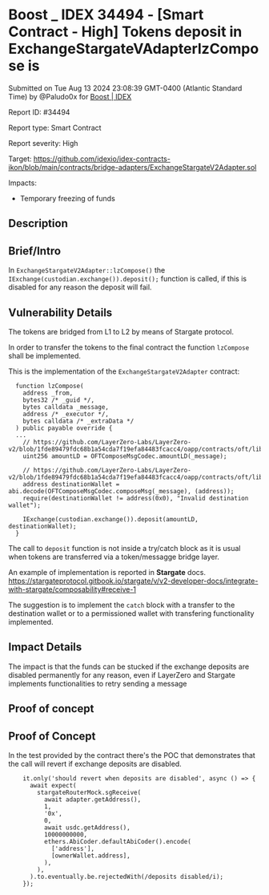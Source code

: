 # Boost \_ IDEX 34494 - \[Smart Contract - High] Tokens deposit in ExchangeStargateVAdapterlzCompose is

Submitted on Tue Aug 13 2024 23:08:39 GMT-0400 (Atlantic Standard Time) by @Paludo0x for [Boost | IDEX](https://immunefi.com/bounty/boost-idex/)

Report ID: #34494

Report type: Smart Contract

Report severity: High

Target: https://github.com/idexio/idex-contracts-ikon/blob/main/contracts/bridge-adapters/ExchangeStargateV2Adapter.sol

Impacts:

* Temporary freezing of funds

## Description

## Brief/Intro

In `ExchangeStargateV2Adapter::lzCompose()` the `IExchange(custodian.exchange()).deposit();` function is called, if this is disabled for any reason the deposit will fail.

## Vulnerability Details

The tokens are bridged from L1 to L2 by means of Stargate protocol.

In order to transfer the tokens to the final contract the function `lzCompose` shall be implemented.

This is the implementation of the `ExchangeStargateV2Adapter` contract:

```
  function lzCompose(
    address _from,
    bytes32 /* _guid */,
    bytes calldata _message,
    address /* _executor */,
    bytes calldata /* _extraData */
  ) public payable override {
  ...
    // https://github.com/LayerZero-Labs/LayerZero-v2/blob/1fde89479fdc68b1a54cda7f19efa84483fcacc4/oapp/contracts/oft/libs/OFTComposeMsgCodec.sol#L52
    uint256 amountLD = OFTComposeMsgCodec.amountLD(_message);

    // https://github.com/LayerZero-Labs/LayerZero-v2/blob/1fde89479fdc68b1a54cda7f19efa84483fcacc4/oapp/contracts/oft/libs/OFTComposeMsgCodec.sol#L61
    address destinationWallet = abi.decode(OFTComposeMsgCodec.composeMsg(_message), (address));
    require(destinationWallet != address(0x0), "Invalid destination wallet");

    IExchange(custodian.exchange()).deposit(amountLD, destinationWallet); 
  } 

```

The call to `deposit` function is not inside a try/catch block as it is usual when tokens are transferred via a token/messagge bridge layer.

An example of implementation is reported in **Stargate** docs. https://stargateprotocol.gitbook.io/stargate/v/v2-developer-docs/integrate-with-stargate/composability#receive-1

The suggestion is to implement the `catch` block with a transfer to the destination wallet or to a permissioned wallet with transfering functionality implemented.

## Impact Details

The impact is that the funds can be stucked if the exchange deposits are disabled permanently for any reason, even if LayerZero and Stargate implements functionalities to retry sending a message

## Proof of concept

## Proof of Concept

In the test provided by the contract there's the POC that demonstrates that the call will revert if exchange deposits are disabled.

```
    it.only('should revert when deposits are disabled', async () => {
      await expect(
        stargateRouterMock.sgReceive(
          await adapter.getAddress(),
          1,
          '0x',
          0,
          await usdc.getAddress(),
          10000000000,
          ethers.AbiCoder.defaultAbiCoder().encode(
            ['address'],
            [ownerWallet.address],
          ),
        ),
      ).to.eventually.be.rejectedWith(/deposits disabled/i);
    });
```
